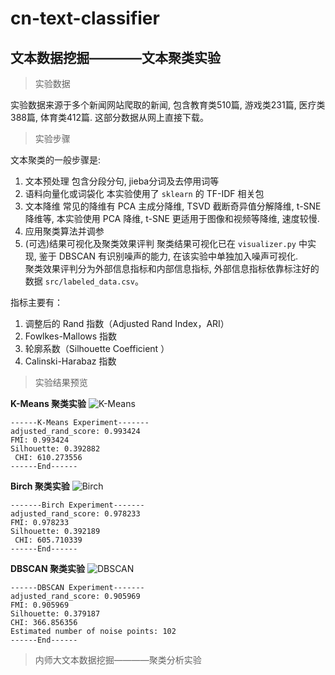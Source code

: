 # cn-text-classifier
## 文本数据挖掘————文本聚类实验

>实验数据

实验数据来源于多个新闻网站爬取的新闻, 包含教育类510篇, 游戏类231篇, 医疗类388篇, 体育类412篇.
这部分数据从网上直接下载。


>实验步骤

文本聚类的一般步骤是:
1. 文本预处理
包含分段分句, jieba分词及去停用词等 
2. 语料向量化或词袋化
本实验使用了 `sklearn` 的 TF-IDF 相关包
3. 文本降维
常见的降维有 PCA 主成分降维, TSVD 截断奇异值分解降维, t-SNE降维等, 本实验使用 PCA 降维, t-SNE 更适用于图像和视频等降维, 速度较慢.
4. 应用聚类算法并调参
5. (可选)结果可视化及聚类效果评判 
聚类结果可视化已在 `visualizer.py` 中实现, 鉴于 DBSCAN 有识别噪声的能力, 在该实验中单独加入噪声可视化.   
聚类效果评判分为外部信息指标和内部信息指标, 外部信息指标依靠标注好的数据 `src/labeled_data.csv`。

指标主要有：
1. 调整后的 Rand 指数（Adjusted Rand Index，ARI）
2. Fowlkes-Mallows 指数
3. 轮廓系数（Silhouette Coefficient ）
4. Calinski-Harabaz 指数

>实验结果预览

**K-Means 聚类实验**
![K-Means](https://upload-images.jianshu.io/upload_images/5530017-81f526af29d27a13.png?imageMogr2/auto-orient/strip%7CimageView2/2/w/1240)
```shell
------K-Means Experiment-------
adjusted_rand_score: 0.993424
FMI: 0.993424
Silhouette: 0.392882
 CHI: 610.273556
------End------
```

**Birch 聚类实验**
![Birch](https://upload-images.jianshu.io/upload_images/5530017-fd9b85232307e60e.png?imageMogr2/auto-orient/strip%7CimageView2/2/w/1240)
```shell
-------Birch Experiment-------
adjusted_rand_score: 0.978233
FMI: 0.978233
Silhouette: 0.392189
 CHI: 605.710339
------End------
```

**DBSCAN 聚类实验**
![DBSCAN](https://upload-images.jianshu.io/upload_images/5530017-7673094ee2fb30d0.png?imageMogr2/auto-orient/strip%7CimageView2/2/w/1240)
```shell
------DBSCAN Experiment-------
adjusted_rand_score: 0.905969
FMI: 0.905969
Silhouette: 0.379187
CHI: 366.856356
Estimated number of noise points: 102 
------End------
```

>内师大文本数据挖掘————聚类分析实验

